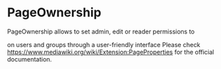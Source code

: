 # PageOwnership

PageOwnership allows to set admin, edit or reader permissions to 

on users and groups through a user-friendly interface
Please check https://www.mediawiki.org/wiki/Extension:PageProperties for the official documentation.

